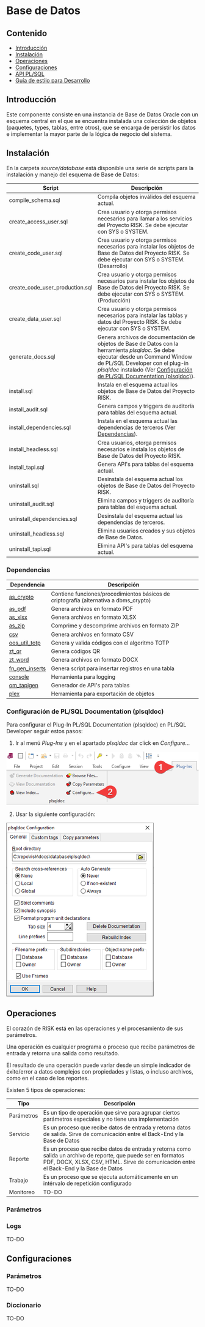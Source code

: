 # Base de Datos

## Contenido
* [Introducción](#introducción)
* [Instalación](#instalación)
* [Operaciones](#operaciones)
* [Configuraciones](#configuraciones)
* [API PL/SQL](plsqldoc/index.html)
* [Guía de estilo para Desarrollo](styleguide.md)

## Introducción
Este componente consiste en una instancia de Base de Datos Oracle con un esquema central en el que se encuentra instalada una colección de objetos (paquetes, types, tablas, entre otros), que se encarga de persistir los datos e implementar la mayor parte de la lógica de negocio del sistema.

## Instalación
En la carpeta *source/database* está disponible una serie de scripts para la instalación y manejo del esquema de Base de Datos:

Script|Descripción
------|-----------
compile_schema.sql|Compila objetos inválidos del esquema actual.
create_access_user.sql|Crea usuario y otorga permisos necesarios para llamar a los servicios del Proyecto RISK. Se debe ejecutar con SYS o SYSTEM.
create_code_user.sql|Crea usuario y otorga permisos necesarios para instalar los objetos de Base de Datos del Proyecto RISK. Se debe ejecutar con SYS o SYSTEM. (Desarrollo)
create_code_user_production.sql|Crea usuario y otorga permisos necesarios para instalar los objetos de Base de Datos del Proyecto RISK. Se debe ejecutar con SYS o SYSTEM. (Producción)
create_data_user.sql|Crea usuario y otorga permisos necesarios para instalar las tablas y datos del Proyecto RISK. Se debe ejecutar con SYS o SYSTEM.
generate_docs.sql|Genera archivos de documentación de objetos de Base de Datos con la herramienta *plsqldoc*. Se debe ejecutar desde un Command Window de PL/SQL Developer con el plug-in *plsqldoc* instalado (Ver [Configuración de PL/SQL Documentation (plsqldoc)](#configuración-de-plsql-documentation-plsqldoc)).
install.sql|Instala en el esquema actual los objetos de Base de Datos del Proyecto RISK.
install_audit.sql|Genera campos y triggers de auditoría para tablas del esquema actual.
install_dependencies.sql|Instala en el esquema actual las dependencias de terceros (Ver [Dependencias](#dependencias)).
install_headless.sql|Crea usuarios, otorga permisos necesarios e instala los objetos de Base de Datos del Proyecto RISK.
install_tapi.sql|Genera API's para tablas del esquema actual.
uninstall.sql|Desinstala del esquema actual los objetos de Base de Datos del Proyecto RISK.
uninstall_audit.sql|Elimina campos y triggers de auditoría para tablas del esquema actual.
uninstall_dependencies.sql|Desinstala del esquema actual las dependencias de terceros.
uninstall_headless.sql|Elimina usuarios creados y sus objetos de Base de Datos.
uninstall_tapi.sql|Elimina API's para tablas del esquema actual.

### Dependencias

Dependencia|Descripción
-----------|-----------
[as_crypto](https://github.com/antonscheffer/as_crypto)|Contiene funciones/procedimientos básicos de criptografía (alternativa a dbms_crypto)
[as_pdf](https://github.com/jtsoya539/as_pdf)|Genera archivos en formato PDF
[as_xlsx](https://github.com/antonscheffer/as_xlsx)|Genera archivos en formato XLSX
[as_zip](https://github.com/antonscheffer/as_zip)|Comprime y descomprime archivos en formato ZIP
[csv](https://oracle-base.com/dba/script?category=miscellaneous&file=csv.sql)|Genera archivos en formato CSV
[oos_util_totp](https://github.com/OraOpenSource/oos-utils)|Genera y valida códigos con el algoritmo TOTP
[zt_qr](https://github.com/zorantica/plsql-qr-code)|Genera códigos QR
[zt_word](https://github.com/zorantica/plsql-word)|Genera archivos en formato DOCX
[fn_gen_inserts](https://github.com/teopost/oracle-scripts)|Genera script para insertar registros en una tabla
[console](https://github.com/ogobrecht/console)|Herramienta para logging
[om_tapigen](https://github.com/OraMUC/table-api-generator)|Generador de API's para tablas
[plex](https://github.com/ogobrecht/plex)|Herramienta para exportación de objetos

### Configuración de PL/SQL Documentation (plsqldoc)

Para configurar el Plug-In PL/SQL Documentation (plsqldoc) en PL/SQL Developer seguir estos pasos:

1. Ir al menú *Plug-Ins* y en el apartado *plsqldoc* dar click en *Configure...*

![](plugins_configure.png)

2. Usar la siguiente configuración:

![](plsqldoc_config.png)

## Operaciones

El corazón de RISK está en las operaciones y el procesamiento de sus parámetros.

Una operación es cualquier programa o proceso que recibe parámetros de entrada y retorna una salida como resultado.

El resultado de una operación puede variar desde un simple indicador de éxito/error a datos complejos con propiedades y listas, o incluso archivos, como en el caso de los reportes.

Existen 5 tipos de operaciones:

Tipo|Descripción
----|-----------
Parámetros|Es un tipo de operación que sirve para agrupar ciertos parámetros especiales y no tiene una implementación
Servicio|Es un proceso que recibe datos de entrada y retorna datos de salida. Sirve de comunicación entre el Back-End y la Base de Datos
Reporte|Es un proceso que recibe datos de entrada y retorna como salida un archivo de reporte, que puede ser en formatos PDF, DOCX, XLSX, CSV, HTML. Sirve de comunicación entre el Back-End y la Base de Datos
Trabajo|Es un proceso que se ejecuta automáticamente en un intérvalo de repetición configurado
Monitoreo|TO-DO

### Parámetros

### Logs
TO-DO

## Configuraciones

### Parámetros
TO-DO

### Diccionario
TO-DO